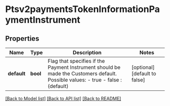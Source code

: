 # Ptsv2paymentsTokenInformationPaymentInstrument

## Properties
Name | Type | Description | Notes
------------ | ------------- | ------------- | -------------
**default** | **bool** | Flag that specifies if the Payment Instrument should be made the Customers default. Possible values: - true - false : (default) | [optional] [default to false]

[[Back to Model list]](../README.md#documentation-for-models) [[Back to API list]](../README.md#documentation-for-api-endpoints) [[Back to README]](../README.md)


